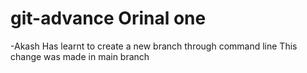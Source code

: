 # git-advance Orinal one
-Akash Has learnt to create a new branch through command line
This change was made in main branch
